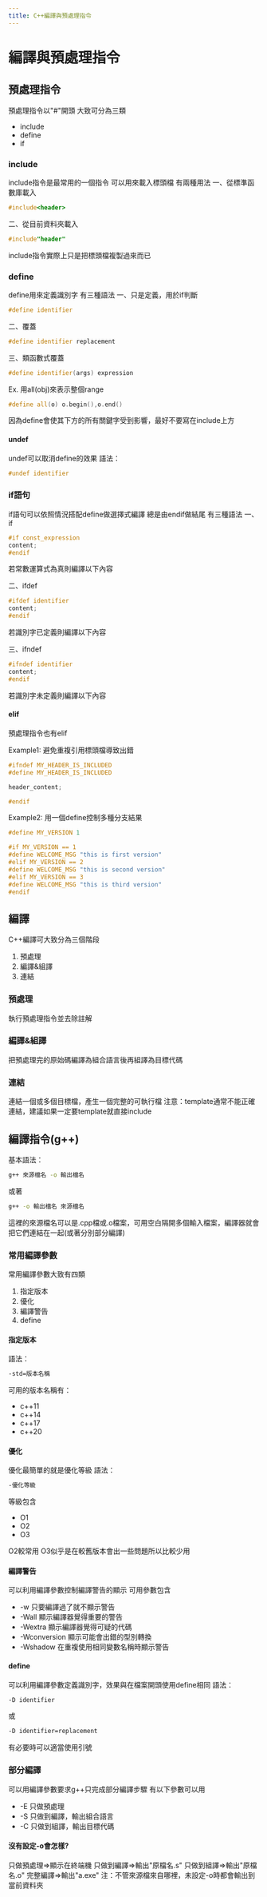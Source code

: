 ```yaml
---
title: C++編譯與預處理指令
---
```

# 編譯與預處理指令
## 預處理指令
預處理指令以"#"開頭
大致可分為三類

+ include
+ define
+ if

### include
include指令是最常用的一個指令
可以用來載入標頭檔
有兩種用法
一、從標準函數庫載入
```cpp
#include<header>
```
二、從目前資料夾載入
```cpp
#include"header"
```
include指令實際上只是把標頭檔複製過來而已
### define
define用來定義識別字
有三種語法
一、只是定義，用於if判斷
```cpp
#define identifier
```
二、覆蓋
```cpp
#define identifier replacement
```
三、類函數式覆蓋
```cpp
#define identifier(args) expression
```
Ex. 用all(obj)來表示整個range
```cpp
#define all(o) o.begin(),o.end()
```
因為define會使其下方的所有關鍵字受到影響，最好不要寫在include上方
#### undef
undef可以取消define的效果
語法：
```cpp
#undef identifier
```
### if語句
if語句可以依照情況搭配define做選擇式編譯
總是由endif做結尾
有三種語法
一、if
```cpp
#if const_expression
content;
#endif
```
若常數運算式為真則編譯以下內容

二、ifdef
```cpp
#ifdef identifier
content;
#endif
```
若識別字已定義則編譯以下內容

三、ifndef
```cpp
#ifndef identifier
content;
#endif
```
若識別字未定義則編譯以下內容

#### elif
預處理指令也有elif

Example1: 避免重複引用標頭檔導致出錯
```cpp
#ifndef MY_HEADER_IS_INCLUDED
#define MY_HEADER_IS_INCLUDED

header_content;

#endif
```

Example2: 用一個define控制多種分支結果
```cpp
#define MY_VERSION 1

#if MY_VERSION == 1
#define WELCOME_MSG "this is first version"
#elif MY_VERSION == 2
#define WELCOME_MSG "this is second version"
#elif MY_VERSION == 3
#define WELCOME_MSG "this is third version"
#endif
```

## 編譯
C++編譯可大致分為三個階段

1. 預處理
2. 編譯&組譯
3. 連結

### 預處理
執行預處理指令並去除註解

### 編譯&組譯
把預處理完的原始碼編譯為組合語言後再組譯為目標代碼

### 連結
連結一個或多個目標檔，產生一個完整的可執行檔
注意：template通常不能正確連結，建議如果一定要template就直接include

## 編譯指令(g++)
基本語法：
```bat
g++ 來源檔名 -o 輸出檔名
```
或著
```bat
g++ -o 輸出檔名 來源檔名
```
這裡的來源檔名可以是.cpp檔或.o檔案，可用空白隔開多個輸入檔案，編譯器就會把它們連結在一起(或著分別部分編譯)

### 常用編譯參數
常用編譯參數大致有四類

1. 指定版本
2. 優化
3. 編譯警告
4. define

#### 指定版本
語法：
```bat
-std=版本名稱
```
可用的版本名稱有：

+ c++11
+ c++14
+ c++17
+ c++20

#### 優化
優化最簡單的就是優化等級
語法：
```bat
-優化等級
```
等級包含

+ O1
+ O2
+ O3

O2較常用
O3似乎是在較舊版本會出一些問題所以比較少用

#### 編譯警告
可以利用編譯參數控制編譯警告的顯示
可用參數包含

+ -w 只要編譯過了就不顯示警告
+ -Wall 顯示編譯器覺得重要的警告
+ -Wextra 顯示編譯器覺得可疑的代碼
+ -Wconversion 顯示可能會出錯的型別轉換
+ -Wshadow 在重複使用相同變數名稱時顯示警告

#### define
可以利用編譯參數定義識別字，效果與在檔案開頭使用define相同
語法：
```bat
-D identifier
```
或
```bat
-D identifier=replacement
```
有必要時可以適當使用引號

### 部分編譯
可以用編譯參數要求g++只完成部分編譯步驟
有以下參數可以用

+ -E 只做預處理
+ -S 只做到編譯，輸出組合語言
+ -C 只做到組譯，輸出目標代碼

#### 沒有設定-o會怎樣?
只做預處理=>顯示在終端機
只做到編譯=>輸出"原檔名.s"
只做到組譯=>輸出"原檔名.o"
完整編譯=>輸出"a.exe"
注：不管來源檔來自哪裡，未設定-o時都會輸出到當前資料夾
